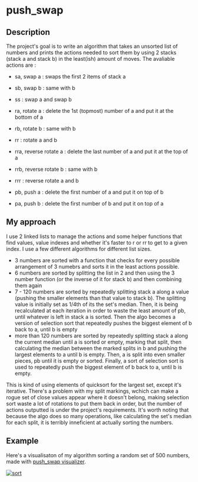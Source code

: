 # push_swap

## Description

The project's goal is to write an algorithm that takes an unsorted list of numbers and prints the actions needed to sort them by using 2 stacks (stack a and stack b) in the least(ish) amount of moves. The avaliable actions are :

- sa, swap a : swaps the first 2 items of stack a
- sb, swap b : same with b
- ss : swap a and swap b

- ra, rotate a : delete the 1st (topmost) number of a and put it at the bottom of a
- rb, rotate b : same with b
- rr : rotate a and b

- rra, reverse rotate a : delete the last number of a and put it at the top of a
- rrb, reverse rotate b : same with b
- rrr : reverse rotate a and b

- pb, push a : delete the first number of a and put it on top of b
- pa, push b : delete the first number of b and put it on top of a

## My approach

I use 2 linked lists to manage the actions and some helper functions that find values, value indexes and whether it's faster to r or rr to get to a given index. I use a few different algorithms for different list sizes.

- 3 numbers are sorted with a function that checks for every possible arrangement of 3 numebrs and sorts it in the least actions possible.
- 6 numbers are sorted by splitting the list in 2 and then using the 3 number function (or the inverse of it for stack b) and then combining them again
- 7 - 120 numbers are sorted by repeatedly splitting stack a along a value (pushing the smaller elements than that value to stack b). The splitting value is initially set as 1/4th of its the set's median. Then, it is being recalculated at each iteration in order to waste the least amount of pb, until whatever is left in stack a is sorted. Then the algo becomes a version of selection sort that repeatedly pushes the biggest element of b back to a, until b is empty
- more than 120 numbers are sorted by repeatedly splitting stack a along the current median until a is sorted or empty, marking that split, then calculating the median between the marked splits in b and pushing the largest elements to a until b is empty. Then, a is split into even smaller pieces, pb until it is empty or sorted. Finally, a sort of selection sort is used to repeatedly push the biggest element of b back to a, until b is empty.

This is kind of using elements of quicksort for the largest set, except it's iterative. There's a problem with my split markings, wchich can make a rogue set of close values appear where it doesn't belong, making selection sort waste a lot of rotations to put them back in order, but the number of actions outputted is under the project's requirements. It's worth noting that because the algo does so many operations, like calculating the set's median for each split, it is terribly inneficient at actually sorting the numbers.

## Example

Here's a visualisaton of my algorithm sorting a random set of 500 numbers, made with [push_swap visualizer](https://github.com/o-reo/push_swap_visualizer).

[![sort](https://i3.ytimg.com/vi/od3ST5zWNL4/hqdefault.jpg)](https://youtu.be/od3ST5zWNL4)